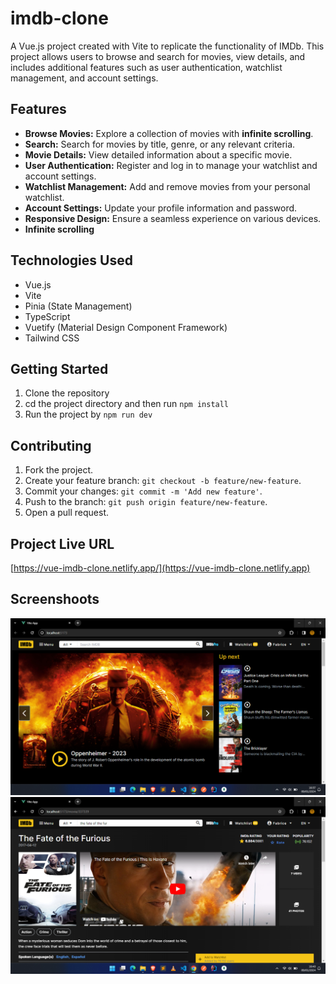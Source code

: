 # imdb-clone

A Vue.js project created with Vite to replicate the functionality of IMDb. This project allows users to browse and search for movies, view details, and includes additional features such as user authentication, watchlist management, and account settings.

## Features

- **Browse Movies:** Explore a collection of movies with **infinite scrolling**.
- **Search:** Search for movies by title, genre, or any relevant criteria.
- **Movie Details:** View detailed information about a specific movie.
- **User Authentication:** Register and log in to manage your watchlist and account settings.
- **Watchlist Management:** Add and remove movies from your personal watchlist.
- **Account Settings:** Update your profile information and password.
- **Responsive Design:** Ensure a seamless experience on various devices.
- **Infinite scrolling**

## Technologies Used

- Vue.js
- Vite
- Pinia (State Management)
- TypeScript
- Vuetify (Material Design Component Framework)
- Tailwind CSS

## Getting Started

1. Clone the repository
2. cd the project directory and then run ``npm install``
3. Run the project by ``npm run dev``

## Contributing

1. Fork the project.
2. Create your feature branch: `git checkout -b feature/new-feature`.
3. Commit your changes: `git commit -m 'Add new feature'`.
4. Push to the branch: `git push origin feature/new-feature`.
5. Open a pull request.

## Project Live URL
[https://vue-imdb-clone.netlify.app/](https://vue-imdb-clone.netlify.app)

## Screenshoots
![Screen shoot 1](https://github.com/fabrice-niyongabo/imdb-clone/blob/master/public/screenshoots/1.png)
![Screen shoot 2](https://github.com/fabrice-niyongabo/imdb-clone/blob/master/public/screenshoots/3.png)
